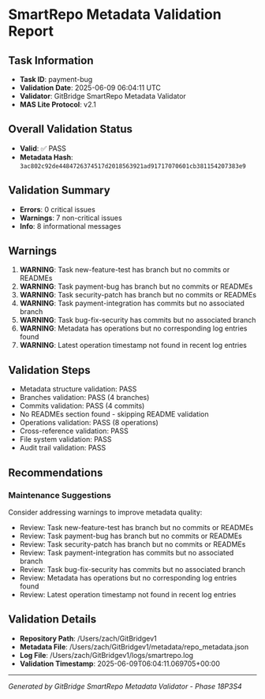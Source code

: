# SmartRepo Metadata Validation Report

## Task Information
- **Task ID**: payment-bug
- **Validation Date**: 2025-06-09 06:04:11 UTC
- **Validator**: GitBridge SmartRepo Metadata Validator
- **MAS Lite Protocol**: v2.1

## Overall Validation Status
- **Valid**: ✅ PASS
- **Metadata Hash**: `3ac802c92de4484726374517d2018563921ad91717070601cb381154207383e9`

## Validation Summary
- **Errors**: 0 critical issues
- **Warnings**: 7 non-critical issues
- **Info**: 8 informational messages

## Warnings
1. **WARNING**: Task new-feature-test has branch but no commits or READMEs
2. **WARNING**: Task payment-bug has branch but no commits or READMEs
3. **WARNING**: Task security-patch has branch but no commits or READMEs
4. **WARNING**: Task payment-integration has commits but no associated branch
5. **WARNING**: Task bug-fix-security has commits but no associated branch
6. **WARNING**: Metadata has operations but no corresponding log entries found
7. **WARNING**: Latest operation timestamp not found in recent log entries

## Validation Steps
- Metadata structure validation: PASS
- Branches validation: PASS (4 branches)
- Commits validation: PASS (4 commits)
- No READMEs section found - skipping README validation
- Operations validation: PASS (8 operations)
- Cross-reference validation: PASS
- File system validation: PASS
- Audit trail validation: PASS

## Recommendations

### Maintenance Suggestions

Consider addressing warnings to improve metadata quality:
- Review: Task new-feature-test has branch but no commits or READMEs
- Review: Task payment-bug has branch but no commits or READMEs
- Review: Task security-patch has branch but no commits or READMEs
- Review: Task payment-integration has commits but no associated branch
- Review: Task bug-fix-security has commits but no associated branch
- Review: Metadata has operations but no corresponding log entries found
- Review: Latest operation timestamp not found in recent log entries

## Validation Details

- **Repository Path**: /Users/zach/GitBridgev1
- **Metadata File**: /Users/zach/GitBridgev1/metadata/repo_metadata.json
- **Log File**: /Users/zach/GitBridgev1/logs/smartrepo.log
- **Validation Timestamp**: 2025-06-09T06:04:11.069705+00:00

---
*Generated by GitBridge SmartRepo Metadata Validator - Phase 18P3S4*
